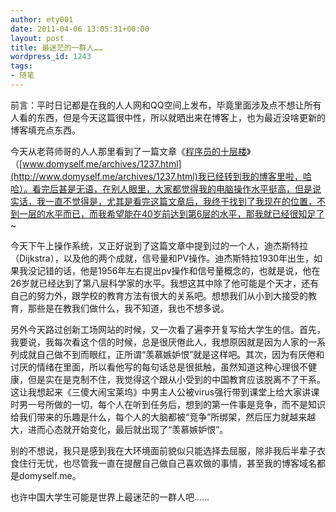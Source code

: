```yaml
---
author: ety001
date: 2011-04-06 13:05:31+00:00
layout: post
title: 最迷茫的一群人……
wordpress_id: 1243
tags:
- 随笔
---
```


前言：平时日记都是在我的人人网和QQ空间上发布，毕竟里面涉及点不想让所有人看的东西，但是今天这篇很中性，所以就晒出来在博客上，也为最近没啥更新的博客填充点东西。

今天从老蒋师哥的人人那里看到了一篇文章《[程序员的十层楼](http://www.domyself.me/archives/1237.html)》（[www.domyself.me/archives/1237.html](http://www.domyself.me/archives/1237.html)我已经转到我的博客里啦，哈哈）。看完后甚是无语，在别人眼里，大家都觉得我的电脑操作水平挺高，但是说实话，我一直不觉得是，尤其是看完这篇文章后，我终于找到了我现在的位置，不到一层的水平而已，而我希望能在40岁前达到第6层的水平，那我就已经很知足了~

今天下午上操作系统，又正好说到了这篇文章中提到过的一个人，迪杰斯特拉（Dijkstra），以及他的两个成就，信号量和PV操作。迪杰斯特拉1930年出生，如果我没记错的话，他是1956年左右提出pv操作和信号量概念的，也就是说，他在26岁就已经达到了第八层科学家的水平。我想这其中除了他可能是个天才，还有自己的努力外，跟学校的教育方法有很大的关系吧。想想我们从小到大接受的教育，那些是在教我们做什么，我不知道，我也不想多说。

另外今天路过创新工场网站的时候，又一次看了遍李开复写给大学生的信。首先，我要说，我每次看这个信的时候，总是很厌倦此人，我想原因就是因为人家的一系列成就自己做不到而眼红，正所谓“羡慕嫉妒恨”就是这样吧。其次，因为有厌倦和讨厌的情绪在里面，所以看他写的每句话总是很抵触，虽然知道这种心理很不健康，但是实在是克制不住，我觉得这个跟从小受到的中国教育应该脱离不了干系。这让我想起来《三傻大闹宝莱坞》中男主人公被virus强行带到课堂上给大家讲课时男一号所做的一切，每个人在听到任务后，想到的第一件事是竞争，而不是知识给我们带来的乐趣是什么，每个人的大脑都被“竞争”所绑架，然后压力就越来越大，进而心态就开始变化，最后就出现了“羡慕嫉妒恨”。


别的不想说，我只是感到我在大环境面前貌似只能选择去屈服，除非我后半辈子衣食住行无忧，也尽管我一直在提醒自己做自己喜欢做的事情，甚至我的博客域名都是domyself.me。


也许中国大学生可能是世界上最迷茫的一群人吧……

